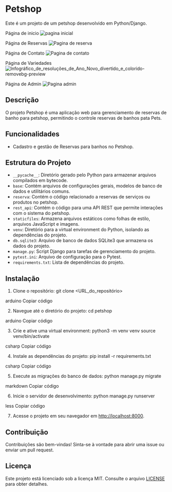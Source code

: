 # Petshop

Este é um projeto de um petshop desenvolvido em Python/Django.

Página de inicio
![pagina inicial](https://github.com/GleisonAmorim/Petshop-Banhos/assets/54336609/e5e06583-714b-485c-b0b4-0981cdc79115)

Página de Reservas
![Pagina de reserva](https://github.com/GleisonAmorim/Petshop-Banhos/assets/54336609/bdac4e61-4113-402a-9652-b46197169b7b)


Página de Contato
![Pagina de contato](https://github.com/GleisonAmorim/Petshop-Banhos/assets/54336609/3a4cfb35-5746-489b-997d-e0ac97f351f6)


Página de Variedades
![Infográfico_de_resoluções_de_Ano_Novo_divertido_e_colorido-removebg-preview](https://github.com/GleisonAmorim/Petshop-Banhos/assets/54336609/7b5dae0d-e125-45c4-8304-563c56bc5084)

Página de Admin
![Pagina admin](https://github.com/GleisonAmorim/Petshop-Banhos/assets/54336609/171dd747-8c72-48f7-b679-d3dbff0c00e4)

## Descrição

O projeto Petshop é uma aplicação web para gerenciamento de reservas de banho para petshop, permitindo o controle reservas de banhos pata Pets.

## Funcionalidades

- Cadastro e gestão de Reservas para banhos no Petshop.

## Estrutura do Projeto

- `__pycache__`: Diretório gerado pelo Python para armazenar arquivos compilados em bytecode.
- `base`: Contém arquivos de configurações gerais, modelos de banco de dados e utilitários comuns.
- `reserva`: Contém o código relacionado a reservas de serviços ou produtos no petshop.
- `rest_api`: Contém o código para uma API REST que permite interações com o sistema do petshop.
- `staticfiles`: Armazena arquivos estáticos como folhas de estilo, arquivos JavaScript e imagens.
- `venv`: Diretório para a virtual environment do Python, isolando as dependências do projeto.
- `db.sqlite3`: Arquivo de banco de dados SQLite3 que armazena os dados do projeto.
- `manage.py`: Script Django para tarefas de gerenciamento do projeto.
- `pytest.ini`: Arquivo de configuração para o Pytest.
- `requirements.txt`: Lista de dependências do projeto.

## Instalação

1. Clone o repositório:
git clone <URL_do_repositório>

arduino
Copiar código

2. Navegue até o diretório do projeto:
cd petshop

arduino
Copiar código

3. Crie e ative uma virtual environment:
python3 -m venv venv
source venv/bin/activate

csharp
Copiar código

4. Instale as dependências do projeto:
pip install -r requirements.txt

csharp
Copiar código

5. Execute as migrações do banco de dados:
python manage.py migrate

markdown
Copiar código

6. Inicie o servidor de desenvolvimento:
python manage.py runserver

less
Copiar código

7. Acesse o projeto em seu navegador em [http://localhost:8000](http://localhost:8000).

## Contribuição

Contribuições são bem-vindas! Sinta-se à vontade para abrir uma issue ou enviar um pull request.

## Licença

Este projeto está licenciado sob a licença MIT. Consulte o arquivo [LICENSE](LICENSE) para obter detalhes.

